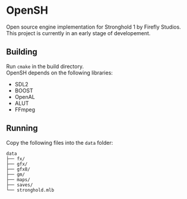 # OpenSH
Open source engine implementation for Stronghold 1 by Firefly Studios.  
This project is currently in an early stage of developement.

##  Building
Run `cmake` in the build directory.  
OpenSH depends on the following libraries:
* SDL2
* BOOST
* OpenAL
* ALUT
* FFmpeg

## Running
Copy the following files into the `data` folder:  

```
data
├── fx/
├── gfx/
├── gfx8/
├── gm/
├── maps/
├── saves/
└── stronghold.mlb
```